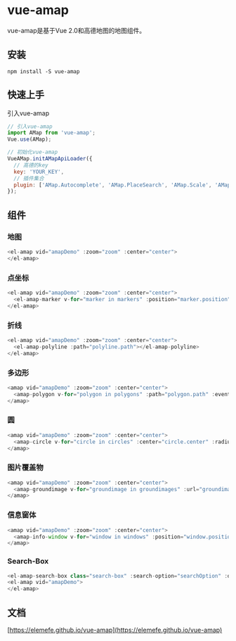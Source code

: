 # vue-amap

vue-amap是基于Vue 2.0和高德地图的地图组件。

## 安装
```
npm install -S vue-amap
```

## 快速上手

引入vue-amap

```javascript
// 引入vue-amap
import AMap from 'vue-amap';
Vue.use(AMap);

// 初始化vue-amap
VueAMap.initAMapApiLoader({
  // 高德的key
  key: 'YOUR_KEY',
  // 插件集合
  plugin: ['AMap.Autocomplete', 'AMap.PlaceSearch', 'AMap.Scale', 'AMap.OverView', 'AMap.ToolBar', 'AMap.MapType', 'AMap.PolyEditor', 'AMap.CircleEditor']
});
```

## 组件

### 地图

```javascript
<el-amap vid="amapDemo" :zoom="zoom" :center="center">
</el-amap>
```

### 点坐标

```javascript
<el-amap vid="amapDemo" :zoom="zoom" :center="center">
  <el-amap-marker v-for="marker in markers" :position="marker.position"></el-amap-marker>
</el-amap>
```

### 折线

```javascript
<el-amap vid="amapDemo" :zoom="zoom" :center="center">
  <el-amap-polyline :path="polyline.path"></el-amap-polyline>
</el-amap>
```

### 多边形

```javascript
<amap vid="amapDemo" :zoom="zoom" :center="center">
  <amap-polygon v-for="polygon in polygons" :path="polygon.path" :events="polygon.events"></amap-polygon>
</amap>
```

### 圆

```javascript
<amap vid="amapDemo" :zoom="zoom" :center="center">
  <amap-circle v-for="circle in circles" :center="circle.center" :radius="circle.radius"></amap-circle>
</amap>
```

### 图片覆盖物

```javascript
<amap vid="amapDemo" :zoom="zoom" :center="center">
  <amap-groundimage v-for="groundimage in groundimages" :url="groundimage.url"></amap-groundimage>
</amap>
```

### 信息窗体

```javascript
<amap vid="amapDemo" :zoom="zoom" :center="center">
  <amap-info-window v-for="window in windows" :position="window.position" :content="window.content" :open="window.open"></amap-info-window>
</amap>
```

### Search-Box

```javascript
<el-amap-search-box class="search-box" :search-option="searchOption" :on-search-result="onSearchResult"></el-amap-search-box>
<el-amap vid="amapDemo">
</el-amap>
```

## 文档
[https://elemefe.github.io/vue-amap](https://elemefe.github.io/vue-amap)
